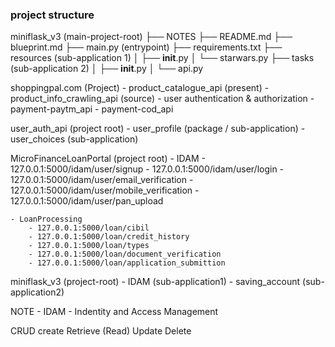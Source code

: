 ### project structure
miniflask_v3   (main-project-root)
├── NOTES
├── README.md
├── blueprint.md
├── main.py    (entrypoint)
├── requirements.txt
├── resources  (sub-application 1)
│   ├── __init__.py
│   └── starwars.py
├── tasks      (sub-application 2)
│   ├── __init__.py
│   └── api.py

shoppingpal.com (Project) - product_catalogue_api (present) - product_info_crawling_api (source) - user authentication & authorization - payment-paytm_api - payment-cod_api


user_auth_api (project root)
    - user_profile  (package / sub-application)
    - user_choices  (sub-application)

MicroFinanceLoanPortal (project root)
    - IDAM 
        - 127.0.0.1:5000/idam/user/signup
        - 127.0.0.1:5000/idam/user/login
        - 127.0.0.1:5000/idam/user/email_verification
        - 127.0.0.1:5000/idam/user/mobile_verification
        - 127.0.0.1:5000/idam/user/pan_upload
        
    - LoanProcessing
        - 127.0.0.1:5000/loan/cibil
        - 127.0.0.1:5000/loan/credit_history
        - 127.0.0.1:5000/loan/types
        - 127.0.0.1:5000/loan/document_verification
        - 127.0.0.1:5000/loan/application_submittion
    



miniflask_v3  (project-root)
    - IDAM (sub-application1)
    - saving_account (sub-application2)


NOTE -
    IDAM - Indentity and Access Management

CRUD
create
Retrieve (Read)
Update
Delete